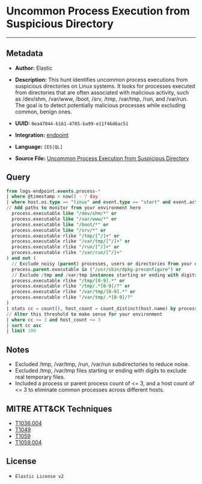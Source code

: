 # Uncommon Process Execution from Suspicious Directory

---

## Metadata

- **Author:** Elastic
- **Description:** This hunt identifies uncommon process executions from suspicious directories on Linux systems. It looks for processes executed from directories that are often associated with malicious activity, such as /dev/shm, /var/www, /boot, /srv, /tmp, /var/tmp, /run, and /var/run. The goal is to detect potentially malicious processes while excluding common, benign ones.

- **UUID:** `0ea47044-b161-4785-ba99-e11f46d6ac51`
- **Integration:** [endpoint](https://docs.elastic.co/integrations/endpoint)
- **Language:** `[ES|QL]`
- **Source File:** [Uncommon Process Execution from Suspicious Directory](../queries/execution_uncommon_process_execution_from_suspicious_directory.toml)

## Query

```sql
from logs-endpoint.events.process-*
| where @timestamp > now() - 7 day
| where host.os.type == "linux" and event.type == "start" and event.action == "exec" and (
// Add paths to monitor from your environment here
  process.executable like "/dev/shm/*" or
  process.executable like "/var/www/*" or
  process.executable like "/boot/*" or
  process.executable like "/srv/*" or
  process.executable rlike "/tmp/[^/]+" or
  process.executable rlike "/var/tmp/[^/]+" or
  process.executable rlike "/run/[^/]+" or
  process.executable rlike "/var/run/[^/]+"
) and not (
  // Exclude noisy (parent) processes, users or directories from your environment here
  process.parent.executable in ("/usr/sbin/dpkg-preconfigure") or
  // Exclude /tmp and /var/tmp instances starting or ending with digits (usually benign files)
  process.executable rlike "/tmp/[0-9].*" or
  process.executable rlike "/tmp/.*[0-9]/?" or
  process.executable rlike "/var/tmp/[0-9].*" or
  process.executable rlike "/var/tmp/.*[0-9]/?"
)
| stats cc = count(), host_count = count_distinct(host.name) by process.executable, process.parent.executable
// Alter this threshold to make sense for your environment
| where cc <= 3 and host_count <= 3
| sort cc asc
| limit 100
```

## Notes

- Excluded /tmp, /var/tmp, /run, /var/run subdirectories to reduce noise.
- Excluded /tmp, /var/tmp files starting or ending with digits to exclude real temporary files.
- Included a process or parent process count of <= 3, and a host count of <= 3 to eliminate common processes across different hosts.

## MITRE ATT&CK Techniques

- [T1036.004](https://attack.mitre.org/techniques/T1036/004)
- [T1049](https://attack.mitre.org/techniques/T1049)
- [T1059](https://attack.mitre.org/techniques/T1059)
- [T1059.004](https://attack.mitre.org/techniques/T1059/004)

## License

- `Elastic License v2`
